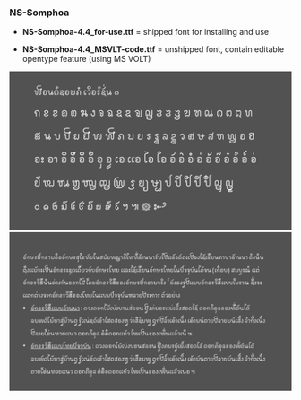 
### NS-Somphoa

* **NS-Somphoa-4.4_for-use.ttf** = shipped font for installing and use

* **NS-Somphoa-4.4_MSVLT-code.ttf** = unshipped font, contain editable opentype feature (using MS VOLT)

<img src="/images/Sompoa-1.PNG" width="800">

<img src="/images/Somphoa-3.PNG" width="800">
